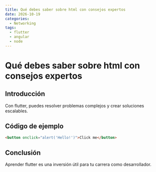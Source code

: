 ```yaml
---
title: Qué debes saber sobre html con consejos expertos
date: 2026-10-19
categories:
  - Networking
tags:
  - flutter
  - angular
  - node
---
```


# Qué debes saber sobre html con consejos expertos

## Introducción

Con flutter, puedes resolver problemas complejos y crear soluciones escalables.

## Código de ejemplo

```html
<button onclick="alert('Hello!')">Click me</button>
```

## Conclusión

Aprender flutter es una inversión útil para tu carrera como desarrollador.